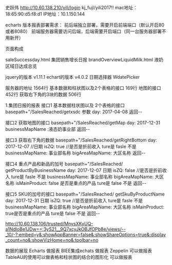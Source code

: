 史跃伟
http://10.60.138.210/yili/login
kj_fujl/yili2017!!
mac地址：18:65:90:d5:f8:d1
IP地址：10.1.150.144


echarts 版本报表部署需求：
前后端独立部署，需要开启前端端口（默认开启80或者8080）
前端服务器需要访问后端，后端需要开启端口（同一台服务器部署不用新开）


页面构成

saleSuccessday.html            集团销售增长日报
brandOverviewLiquidMilk.html   液奶区域日达成总览


jquery的版本          v1.11.1 
echart的版本          v4.0.2
日期选择器             WdatePicker


服务器的地址                    1564行
基本数据和柱状图以及2个表格的接口   169行
地图的接口                      452行
获取右下角的3块的数据             506行

1.集团日报的报表
接口1 基本数据柱状图以及 2个表格的接口
basepath+"/SalesReached/getxsdc
参数 day: 2017-04-08
返回--

接口2 获取地图的接口
basepath+"/SalesReached/getMap
day: 2017-12-31
businessMapName :液态奶事业部
返回--

接口3 获取右下角的数据
basepath+"/SalesReached/getRightBottom
day: 2017-12-07  //日期
isZQ: true    //是否是折前收入  ture是  fasle 不是
businessMapName: 事业部名称
bigAreaMapName:  大区名称
返回--

接口4 重点产品和新品的加号
basepath+"/SalesReached/ getProductByBusinessName
day: 2017-12-07  日期
isZQ: false   //是否是折前收入  ture是  fasle 不是
businessMapName: 事业部名称
bigAreaMapName:  大区名称
isMainProduct: false  是否是重点的产品  ture是  false 不是
返回--


接口5 SKU的加号的接口
basepath+"/SalesReached/ getSkuByProductName
day: 2017-12-31  日期
isZQ: true  //是否是折前收入  ture是  fasle 不是
businessMapName: 事业部名称
bigAreaMapName:  大区名称
isMainProduct: true是否是重点的产品  ture是  false 不是
返回--

http://10.60.138.106/trusted/MnysXKyUQ-a1NdIoBe1JDw==:3yS21__9Q7xcyJkOBJfOPb8e/views/--_10/-?:embed=y&:showAppBanner=false&:showShareOptions=true&:display_count=no&:showVizHome=no&:toolbar=no

数据的展现
Echarts  做报表
BIEE集成echats 做报表
Zeppelin 可以做报表
TableAU的使用可以做表格和柱状图的结合的图形化  可以做报表













